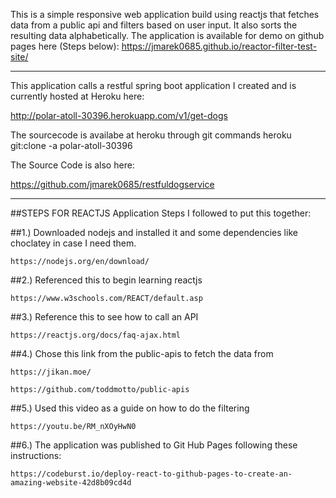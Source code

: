 This is a simple responsive web application build using reactjs that fetches data from a public api and filters based on user input. It also sorts the resulting data alphabetically.
The application is available for demo on github pages here (Steps below):
https://jmarek0685.github.io/reactor-filter-test-site/

----------------------------------------------------------------------------------------------------------
This application calls a restful spring boot application I created and is currently hosted at Heroku here:

http://polar-atoll-30396.herokuapp.com/v1/get-dogs

The sourcecode is availabe at heroku through git commands
heroku git:clone -a polar-atoll-30396

The Source Code is also here:

https://github.com/jmarek0685/restfuldogservice

----------------------------------------------------------------------------------------------------------


##STEPS FOR REACTJS Application
Steps I followed to put this together:


##1.) Downloaded nodejs and installed it and some dependencies like choclatey in case I need them.

	https://nodejs.org/en/download/

##2.) Referenced this to begin learning reactjs

	https://www.w3schools.com/REACT/default.asp
  
##3.) Reference this to see how to call an API

	https://reactjs.org/docs/faq-ajax.html
  
##4.) Chose this link from the public-apis to fetch the data from

  	https://jikan.moe/
  
  	https://github.com/toddmotto/public-apis
  
##5.) Used this video as a guide on how to do the filtering

  	https://youtu.be/RM_nXOyHwN0 
  
##6.) The application was published to Git Hub Pages following these instructions:

  	https://codeburst.io/deploy-react-to-github-pages-to-create-an-amazing-website-42d8b09cd4d
